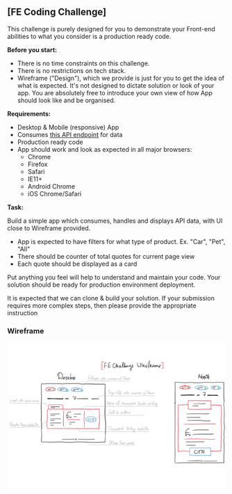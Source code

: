 ## [FE Coding Challenge]

This challenge is purely designed for you to demonstrate your Front-end abilities
to what you consider is a production ready code.

**Before you start:**

- There is no time constraints on this challenge.
- There is no restrictions on tech stack.
- Wireframe ("Design"), which we provide is just for you to get the idea of what is expected.
  It's not designed to dictate solution or look of your app.
  You are absolutely free to introduce your own view of how App should look like and be organised.

**Requirements:**

- Desktop & Mobile (responsive) App
- Consumes [this API endpoint](https://gc-frontendchallenge-2019.azurewebsites.net/api/EasyMode) for data
- Production ready code
- App should work and look as expected in all major browsers:
  - Chrome
  - Firefox
  - Safari
  - IE11+
  - Android Chrome
  - iOS Chrome/Safari

**Task:**

Build a simple app which consumes, handles and displays API data, with UI close to Wireframe provided.

- App is expected to have filters for what type of product. Ex. "Car", "Pet", "All"
- There should be counter of total quotes for current page view
- Each quote should be displayed as a card

Put anything you feel will help to understand and maintain your code.
Your solution should be ready for production environment deployment.

It is expected that we can clone & build your solution. If your submission requires more complex steps, then please provide the appropriate instruction

### Wireframe

![Temporal wireframe](assets/wireframe.png)
